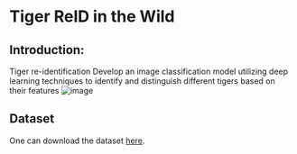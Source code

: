 # Tiger ReID in the Wild

## Introduction:

Tiger re-identification Develop an image classification model utilizing deep learning techniques to identify and distinguish different tigers based on their features
![image](https://github.com/user-attachments/assets/7eec67ce-e45b-434f-9543-640f69589384)

## Dataset 
One can download the dataset [here](https://www.kaggle.com/datasets/quadeer15sh/amur-tiger-reidentification/data).




